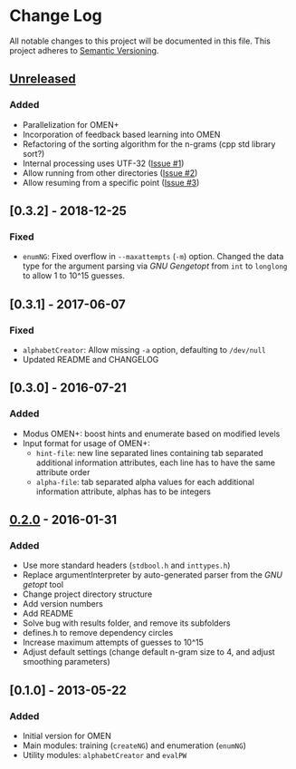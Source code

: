 # Change Log
All notable changes to this project will be documented in this file.
This project adheres to [Semantic Versioning](http://semver.org/).

## [Unreleased]
### Added
- Parallelization for OMEN+
- Incorporation of feedback based learning into OMEN
- Refactoring of the sorting algorithm for the n-grams (cpp std library sort?)
- Internal processing uses UTF-32 ([Issue #1](https://github.com/RUB-SysSec/OMEN/issues/1))
- Allow running from other directories ([Issue #2](https://github.com/RUB-SysSec/OMEN/issues/2))
- Allow resuming from a specific point ([Issue #3](https://github.com/RUB-SysSec/OMEN/issues/3))

## [0.3.2] - 2018-12-25
### Fixed
- `enumNG`: Fixed overflow in `--maxattempts` (`-m`) option. Changed the data type for the argument parsing via *GNU Gengetopt* from `int` to `longlong` to allow 1 to 10^15 guesses.

## [0.3.1] - 2017-06-07
### Fixed
- `alphabetCreator`: Allow missing `-a` option, defaulting to `/dev/null`
- Updated README and CHANGELOG

## [0.3.0] - 2016-07-21
### Added
- Modus OMEN+: boost hints and enumerate based on modified levels
- Input format for usage of OMEN+:
  - `hint-file`: new line separated lines containing tab separated additional information attributes, each line has to have the same attribute order
  - `alpha-file`: tab separated alpha values for each additional information attribute, alphas has to be integers

## [0.2.0] - 2016-01-31
### Added
- Use more standard headers (`stdbool.h` and `inttypes.h`)
- Replace argumentInterpreter by auto-generated parser from the *GNU getopt* tool
- Change project directory structure
- Add version numbers
- Add README
- Solve bug with results folder, and remove its subfolders
- defines.h to remove dependency circles
- Increase maximum attempts of guesses to 10^15
- Adjust default settings (change default n-gram size to 4, and adjust smoothing parameters)

## [0.1.0] - 2013-05-22
### Added
- Initial version for OMEN
- Main modules: training (`createNG`) and enumeration (`enumNG`)
- Utility modules: `alphabetCreator` and `evalPW`

[Unreleased]:
[0.3.0]:
[0.2.0]:
[0.1.0]:
